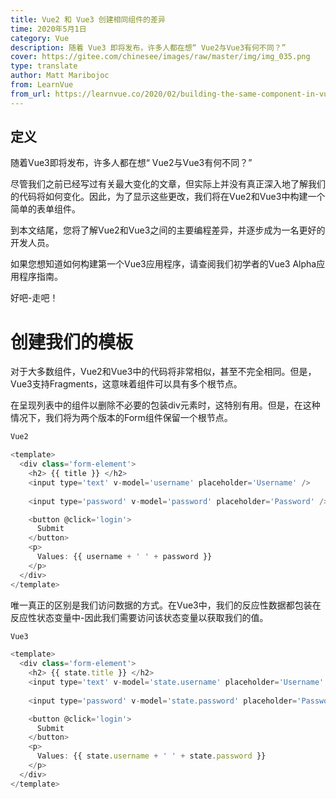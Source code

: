 ```yaml
---
title: Vue2 和 Vue3 创建相同组件的差异
time: 2020年5月1日
category: Vue
description: 随着 Vue3 即将发布，许多人都在想“ Vue2与Vue3有何不同？”
cover: https://gitee.com/chinesee/images/raw/master/img/img_035.png
type: translate
author: Matt Maribojoc
from: LearnVue
from_url: https://learnvue.co/2020/02/building-the-same-component-in-vue2-vs-vue3/
---
```


## 定义

随着Vue3即将发布，许多人都在想“ Vue2与Vue3有何不同？”

尽管我们之前已经写过有关最大变化的文章，但实际上并没有真正深入地了解我们的代码将如何变化。因此，为了显示这些更改，我们将在Vue2和Vue3中构建一个简单的表单组件。 

到本文结尾，您将了解Vue2和Vue3之间的主要编程差异，并逐步成为一名更好的开发人员。

如果您想知道如何构建第一个Vue3应用程序，请查阅我们初学者的Vue3 Alpha应用程序指南。

好吧-走吧！

# 创建我们的模板

对于大多数组件，Vue2和Vue3中的代码将非常相似，甚至不完全相同。但是，Vue3支持Fragments，这意味着组件可以具有多个根节点。 

在呈现列表中的组件以删除不必要的包装div元素时，这特别有用。但是，在这种情况下，我们将为两个版本的Form组件保留一个根节点。

```js
Vue2

<template>
  <div class='form-element'>
    <h2> {{ title }} </h2>
    <input type='text' v-model='username' placeholder='Username' />
    
    <input type='password' v-model='password' placeholder='Password' />

    <button @click='login'>
      Submit
    </button>
    <p> 
      Values: {{ username + ' ' + password }}
    </p>
  </div>
</template>
```

唯一真正的区别是我们访问数据的方式。在Vue3中，我们的反应性数据都包装在反应性状态变量中-因此我们需要访问该状态变量以获取我们的值。

```js
Vue3

<template>
  <div class='form-element'>
    <h2> {{ state.title }} </h2>
    <input type='text' v-model='state.username' placeholder='Username' />
    
    <input type='password' v-model='state.password' placeholder='Password' />

    <button @click='login'>
      Submit
    </button>
    <p> 
      Values: {{ state.username + ' ' + state.password }}
    </p>
  </div>
</template>
```